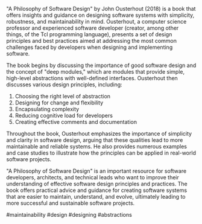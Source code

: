 "A Philosophy of Software Design" by John Ousterhout (2018) is a book that offers insights and guidance on designing software systems with simplicity, robustness, and maintainability in mind. Ousterhout, a computer science professor and experienced software developer (creator, among other things, of the Tcl programming language), presents a set of design principles and best practices aimed at addressing the most common challenges faced by developers when designing and implementing software.

The book begins by discussing the importance of good software design and the concept of "deep modules," which are modules that provide simple, high-level abstractions with well-defined interfaces. Ousterhout then discusses various design principles, including:

1.  Choosing the right level of abstraction
2.  Designing for change and flexibility
3.  Encapsulating complexity
4.  Reducing cognitive load for developers
5.  Creating effective comments and documentation

Throughout the book, Ousterhout emphasizes the importance of simplicity and clarity in software design, arguing that these qualities lead to more maintainable and reliable systems. He also provides numerous examples and case studies to illustrate how the principles can be applied in real-world software projects.

"A Philosophy of Software Design" is an important resource for software developers, architects, and technical leads who want to improve their understanding of effective software design principles and practices. The book offers practical advice and guidance for creating software systems that are easier to maintain, understand, and evolve, ultimately leading to more successful and sustainable software projects.

<!-- Keywords -->
#maintainability #design #designing #abstractions
<!-- /Keywords -->
